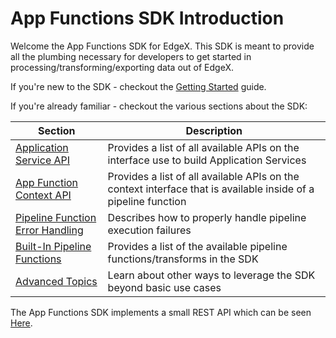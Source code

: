 # App Functions SDK Introduction

Welcome the App Functions SDK for EdgeX. This SDK is meant to provide all the plumbing necessary for developers to get started in processing/transforming/exporting data out of EdgeX. 

If you're new to the SDK - checkout the [Getting Started](../../getting-started/ApplicationFunctionsSDK.md) guide.

If you're already familiar - checkout the various sections about the SDK:

| Section | Description|
|---------|------------|
| [Application Service API](ApplicationServiceAPI.md) | Provides a list of all available APIs on the interface use to build Application Services |
| [App Function Context API](AppFunctionContextAPI.md) | Provides a list of all available APIs on the context interface that is available inside of a pipeline function |
| [Pipeline Function Error Handling](./ErrorHandling.md) | Describes how to properly handle pipeline execution failures |
| [Built-In Pipeline Functions](./BuiltIn.md) | Provides a list of the available pipeline functions/transforms in the SDK |
| [Advanced Topics](./AdvancedTopics.md) | Learn about other ways to leverage the SDK beyond basic use cases |

The App Functions SDK implements a small REST API which can be seen [Here](https://app.swaggerhub.com/apis-docs/EdgeXFoundry1/app-functions-sdk/{{version}}). 

